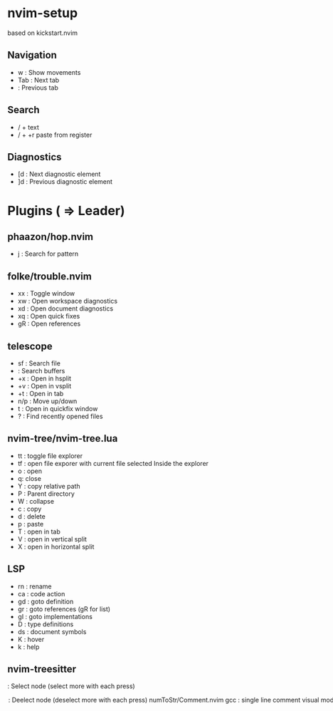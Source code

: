 # nvim-setup
based on kickstart.nvim

## Navigation
- <ctrl>w  :  Show movements
- Tab  :  Next tab
- <Shift><Tab> :  Previous tab

## Search
- / + text
- / + <C>+r paste from register

## Diagnostics
- [d  : Next diagnostic element
- ]d  : Previous diagnostic element

# Plugins (<Leader> => Leader)
## phaazon/hop.nvim
- <L>j  :  Search for pattern

## folke/trouble.nvim
- <leader>xx  :  Toggle window
- <leader>xw  :  Open workspace diagnostics
- <leader>xd  :  Open document diagnostics
- <leader>xq  :  Open quick fixes
- gR  :  Open references

## telescope
- <L>sf  :  Search file
- <L><L>  :  Search buffers
- <Ctrl>+x  :  Open in hsplit
- <Ctrl>+v  :  Open in vsplit
- <Ctrl>+t  :  Open in tab
- <Ctrl>n/p  : Move up/down
- <Ctrl>t  : Open in quickfix window
- <L>?  :  Find recently opened files

## nvim-tree/nvim-tree.lua
- <L>tt  :  toggle file explorer
- <L>tf  :  open file exporer with current file selected
Inside the explorer
- o : open
- q: close
- Y  : copy relative path
- P  : Parent directory
- W  : collapse
- c  : copy
- d  : delete
- p  : paste
- <ctrl>T : open in tab
- <ctrl>V : open in vertical split
- <ctrl>X : open in horizontal split

## LSP
- <L>rn  :  rename
- <L>ca  :   code action
- gd  :   goto definition
- gr  :   goto references (gR for list)
- gI  :   goto implementations
- <L>D :  type definitions
- <L>ds  : document symbols
- K   :   hover
- <ctrl>k   :   help  

## nvim-treesitter
<Ctrl><L>  :   Select node (select more with each press)
<option><L>  :   Deelect node (deselect more with each press)

## numToStr/Comment.nvim
- gcc  :   single line comment
- visual mode + gc  :    comment selected lines

## machakann/vim-sandwich
(inner) is without brackets
(outer) with brackets
- saiw{element}  :  Surround (inner) (w)ord by element
- saib{element}  :  Surround (inner) (b)lock by element
- sais{element}  :  Surround (inner) (s)ection by element
- saab{element}  :  Surround (outer) (b)lock by element
- saas{element}  :  Surround (outer) (s)ection by element
- sdb   : Remove first bracket in block
- sd{element}  : Remove first element brackets
- srb{element}  : Replace first bracket in block with element
- sr{bracket}{element}  : Replace bracket with element
